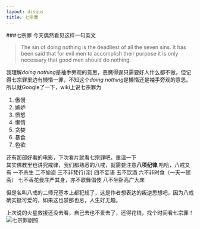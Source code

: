 ```yaml
---
layout: disqus
title: 七宗罪
---
```

###七宗罪
今天偶然看见这样一句英文  

>The sin of doing nothing is the deadliest of all the seven sins. It has been said that for evil men to accomplish their purpose it is only necessary that good men should do nothing.

我理解*doing nothing*是袖手旁观的意思，恶魔得逞只需要好人什么都不做，但记得七宗罪里边有懒惰一罪，不知这个*doing nothing*是懒惰还是袖手旁观的意思。  
所以就Google了一下，wiki上说七宗罪为

1. 傲慢
2. 嫉妒
3. 愤怒
4. 懒惰
5. 贪婪
6. 暴食
7. 色欲

还有那部好看的电影，下次看片就看七宗罪吧，重温一下  
其实佛教里也讲究戒律，我们都熟悉的八戒，就需要注意**八项纪律**,哈哈，八戒又有
一不杀生
二不偷盗
三不非梵行(淫)
四不妄语
五不饮酒
六不非时食（一天一顿斋）
七不香花曼庄严其身，亦不歌舞倡伎
八不坐卧高广大床

但是名叫八戒的二师兄基本上都犯规了，这是作者想表达的叛逆思想吧，因为八戒确实挺可爱的，如果这也禁那也忌，人生好无趣。

上次说的火星救援还没去看，自己去也不爱去了，还得花钱，找个时间看七宗罪！ 
![七宗罪剧照](http://img4.douban.com/view/photo/raw/public/p1094036788.jpg)